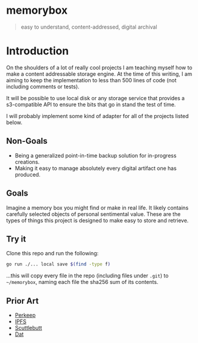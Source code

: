 # memorybox
> easy to understand, content-addressed, digital archival

# Introduction
On the shoulders of a lot of really cool projects I am teaching myself how to
make a content addressable storage engine. At the time of this writing, I am
aiming to keep the implementation to less than 500 lines of code (not including
comments or tests).

It will be possible to use local disk or any storage service that provides a
s3-compatible API to ensure the bits that go in stand the test of time.

I will probably implement some kind of adapter for all of the projects listed
below. 

## Non-Goals
* Being a generalized point-in-time backup solution for in-progress creations.
* Making it easy to manage absolutely every digital artifact one has produced.

## Goals
Imagine a memory box you might find or make in real life. It likely contains
carefully selected objects of personal sentimental value. These are the types of
things this project is designed to make easy to store and retrieve.
 
## Try it
Clone this repo and run the following:
```sh
go run ./... local save $(find -type f)
```
...this will copy every file in the repo (including files under `.git`) to
`~/memorybox`, naming each file the sha256 sum of its contents.

## Prior Art
* [Perkeep](https://perkeep.org/)
* [IPFS](https://ipfs.io/)
* [Scuttlebutt](https://scuttlebutt.nz/)
* [Dat](https://dat.foundation/)